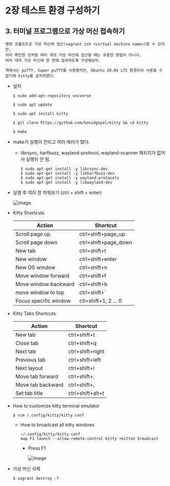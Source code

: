 # 2장 테스트 환경 구성하기

## 3. 터미널 프로그램으로 가상 머신 접속하기

```
명령 프롬프트로 가상 머신에 접근(vagrant ssh <virtual machine name>)할 수 있지만,
이미 확인한 것처럼 여러 개의 가상 머신에 접근할 때는 유용한 방법이 아니다.
여러 대의 가상 머신에 한 번에 접속하도록 구성해보자.
```

```
책에서는 puTTY, Super puTTY를 사용했지만, Ubuntu 20.04 LTS 환경이라 사용할 수 없기에 kitty를 설치하였다.
```

- 설치

  ```
  $ sudo add-apt-repository universe
  
  $ sudo apt update
  
  $ sudo apt install kitty
  
  $ git clone https://github.com/kovidgoyal/kitty && cd kitty
  
  $ make
  ```

- make가 실행이 안되고 여러 에러가 떴다.

  - librsync, harfbuzz, wayland-protocol, wayland-scanner 패키지가 없어서 실행이 안 됨.

    ```
    $ sudo apt-get install -y librsync-dev
    $ sudo apt-get install -y libharfbuzz-dev
    $ sudo apt-get install -y wayland-protocols
    $ sudo apt-get install -y libwayland-dev
    ```

- 실행 후 여러 창 띄워보기 (ctrl + shift + enter)

  ![image](https://user-images.githubusercontent.com/87686562/152648768-5cbf63fe-5545-4930-b722-8c9c02103906.png)

- Kitty Shortcuts

  | Action                | Shortcut             |
  | --------------------- | -------------------- |
  | Scroll page up        | ctrl+shift+page_up   |
  | Scroll page down      | ctrl+shift+page_down |
  | New tab               | ctrl+shift+t         |
  | New window            | ctrl+shift+enter     |
  | New OS window         | ctrl+shift+n         |
  | Move window forward   | ctrl+shift+f         |
  | Move window backward  | ctrl+shift+b         |
  | move window to top    | ctrl+shift+`         |
  | Focus specific window | ctl+shift+1, 2 ... 0 |

- Kitty Tabs Shortcuts

  | Action            | Shortcut         |
  | ----------------- | ---------------- |
  | New tab           | ctrl+shift+t     |
  | Close tab         | ctrl+shift+q     |
  | Next tab          | ctrl+shift+right |
  | Previous tab      | ctrl+shift+left  |
  | Next layout       | ctrl+shift+l     |
  | Move tab forward  | ctrl+shift+.     |
  | Move tab backward | ctrl+shift+,     |
  | Set tab title     | ctrl+shift+alt+t |

- How to customize kitty terminal emulator

  ```
  $ vim /.config/kitty/kitty.conf
  ```
  
  - How to broadcast all kitty windows

    ```
    ~/.config/kitty/kitty.conf
    map F1 launch --allow-remote-control kitty +kitten broadcast
    ```

    - Press F1

      ![image](https://user-images.githubusercontent.com/87686562/152669473-e1522081-cd0d-462a-aefb-207a1c4463a1.png)
  
- 가상 머신 삭제

  ```
  $ vagrant destroy -f
  ```